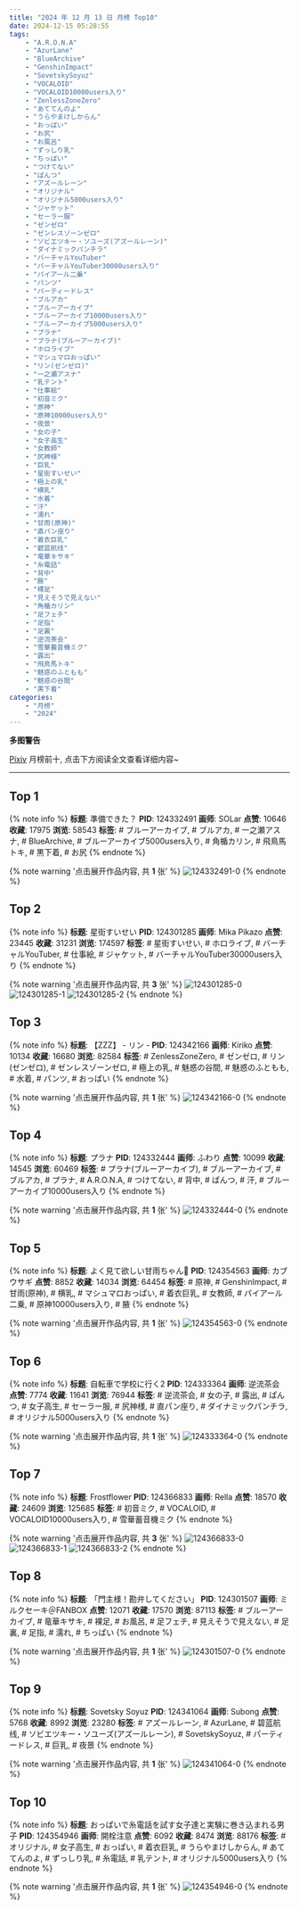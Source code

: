 ```yaml
---
title: "2024 年 12 月 13 日 月榜 Top10"
date: 2024-12-15 05:28:55
tags:
    - "A.R.O.N.A"
    - "AzurLane"
    - "BlueArchive"
    - "GenshinImpact"
    - "SovetskySoyuz"
    - "VOCALOID"
    - "VOCALOID10000users入り"
    - "ZenlessZoneZero"
    - "あててんのよ"
    - "うらやまけしからん"
    - "おっぱい"
    - "お尻"
    - "お風呂"
    - "ずっしり乳"
    - "ちっぱい"
    - "つけてない"
    - "ぱんつ"
    - "アズールレーン"
    - "オリジナル"
    - "オリジナル5000users入り"
    - "ジャケット"
    - "セーラー服"
    - "ゼンゼロ"
    - "ゼンレスゾーンゼロ"
    - "ソビエツキー・ソユーズ(アズールレーン)"
    - "ダイナミックパンチラ"
    - "バーチャルYouTuber"
    - "バーチャルYouTuber30000users入り"
    - "パイアール二乗"
    - "パンツ"
    - "パーティードレス"
    - "ブルアカ"
    - "ブルーアーカイブ"
    - "ブルーアーカイブ10000users入り"
    - "ブルーアーカイブ5000users入り"
    - "プラナ"
    - "プラナ(ブルーアーカイブ)"
    - "ホロライブ"
    - "マシュマロおっぱい"
    - "リン(ゼンゼロ)"
    - "一之瀬アスナ"
    - "乳テント"
    - "仕事絵"
    - "初音ミク"
    - "原神"
    - "原神10000users入り"
    - "夜景"
    - "女の子"
    - "女子高生"
    - "女教師"
    - "尻神様"
    - "巨乳"
    - "星街すいせい"
    - "極上の乳"
    - "横乳"
    - "水着"
    - "汗"
    - "濡れ"
    - "甘雨(原神)"
    - "直パン座り"
    - "着衣巨乳"
    - "碧蓝航线"
    - "竜華キサキ"
    - "糸電話"
    - "背中"
    - "腋"
    - "裸足"
    - "見えそうで見えない"
    - "角楯カリン"
    - "足フェチ"
    - "足指"
    - "足裏"
    - "逆流茶会"
    - "雪華蓄音機ミク"
    - "露出"
    - "飛鳥馬トキ"
    - "魅惑のふともも"
    - "魅惑の谷間"
    - "黒下着"
categories:
    - "月榜"
    - "2024"
---
```


<i class="fa fa-triangle-exclamation"></i>**多图警告**<i class="fa fa-triangle-exclamation"></i>

[Pixiv](https://www.pixiv.net/) 月榜前十, 点击下方阅读全文查看详细内容~

<!-- more -->

---

## Top 1

{% note info %}
**标题**: 準備できた？
**PID**: 124332491 **画师**: SOLar
**点赞**: 10646 **收藏**: 17975 **浏览**: 58543
**标签**: # ブルーアーカイブ, # ブルアカ, # 一之瀬アスナ, # BlueArchive, # ブルーアーカイブ5000users入り, # 角楯カリン, # 飛鳥馬トキ, # 黒下着, # お尻
{% endnote %}

{% note warning '点击展开作品内容, 共 **1** 张' %}
![124332491-0](https://i.pixiv.re/img-original/img/2024/11/16/00/06/04/124332491_p0.png)
{% endnote %}

## Top 2

{% note info %}
**标题**: 星街すいせい
**PID**: 124301285 **画师**: Mika Pikazo
**点赞**: 23445 **收藏**: 31231 **浏览**: 174597
**标签**: # 星街すいせい, # ホロライブ, # バーチャルYouTuber, # 仕事絵, # ジャケット, # バーチャルYouTuber30000users入り
{% endnote %}

{% note warning '点击展开作品内容, 共 **3** 张' %}
![124301285-0](https://i.pixiv.re/img-original/img/2024/11/15/00/00/42/124301285_p0.png)
![124301285-1](https://i.pixiv.re/img-original/img/2024/11/15/00/00/42/124301285_p1.png)
![124301285-2](https://i.pixiv.re/img-original/img/2024/11/15/00/00/42/124301285_p2.png)
{% endnote %}

## Top 3

{% note info %}
**标题**: 【ZZZ】 -  リン  -
**PID**: 124342166 **画师**: Kiriko
**点赞**: 10134 **收藏**: 16680 **浏览**: 82584
**标签**: # ZenlessZoneZero, # ゼンゼロ, # リン(ゼンゼロ), # ゼンレスゾーンゼロ, # 極上の乳, # 魅惑の谷間, # 魅惑のふともも, # 水着, # パンツ, # おっぱい
{% endnote %}

{% note warning '点击展开作品内容, 共 **1** 张' %}
![124342166-0](https://i.pixiv.re/img-original/img/2024/11/16/09/54/47/124342166_p0.png)
{% endnote %}

## Top 4

{% note info %}
**标题**: プラナ
**PID**: 124332444 **画师**: ふわり
**点赞**: 10099 **收藏**: 14545 **浏览**: 60469
**标签**: # プラナ(ブルーアーカイブ), # ブルーアーカイブ, # ブルアカ, # プラナ, # A.R.O.N.A, # つけてない, # 背中, # ぱんつ, # 汗, # ブルーアーカイブ10000users入り
{% endnote %}

{% note warning '点击展开作品内容, 共 **1** 张' %}
![124332444-0](https://i.pixiv.re/img-original/img/2024/11/16/00/05/17/124332444_p0.jpg)
{% endnote %}

## Top 5

{% note info %}
**标题**: よく見て欲しい甘雨ちゃん👀
**PID**: 124354563 **画师**: カブウサギ
**点赞**: 8852 **收藏**: 14034 **浏览**: 64454
**标签**: # 原神, # GenshinImpact, # 甘雨(原神), # 横乳, # マシュマロおっぱい, # 着衣巨乳, # 女教師, # パイアール二乗, # 原神10000users入り, # 腋
{% endnote %}

{% note warning '点击展开作品内容, 共 **1** 张' %}
![124354563-0](https://i.pixiv.re/img-original/img/2024/11/16/18/54/38/124354563_p0.png)
{% endnote %}

## Top 6

{% note info %}
**标题**: 自転車で学校に行く2
**PID**: 124333364 **画师**: 逆流茶会
**点赞**: 7774 **收藏**: 11641 **浏览**: 76944
**标签**: # 逆流茶会, # 女の子, # 露出, # ぱんつ, # 女子高生, # セーラー服, # 尻神様, # 直パン座り, # ダイナミックパンチラ, # オリジナル5000users入り
{% endnote %}

{% note warning '点击展开作品内容, 共 **1** 张' %}
![124333364-0](https://i.pixiv.re/img-original/img/2024/11/16/00/30/02/124333364_p0.jpg)
{% endnote %}

## Top 7

{% note info %}
**标题**: Frostflower
**PID**: 124366833 **画师**: Rella
**点赞**: 18570 **收藏**: 24609 **浏览**: 125685
**标签**: # 初音ミク, # VOCALOID, # VOCALOID10000users入り, # 雪華蓄音機ミク
{% endnote %}

{% note warning '点击展开作品内容, 共 **3** 张' %}
![124366833-0](https://i.pixiv.re/img-original/img/2024/11/17/00/30/14/124366833_p0.png)
![124366833-1](https://i.pixiv.re/img-original/img/2024/11/17/00/30/14/124366833_p1.png)
![124366833-2](https://i.pixiv.re/img-original/img/2024/11/17/00/30/14/124366833_p2.png)
{% endnote %}

## Top 8

{% note info %}
**标题**: 「門主様！勘弁してください」
**PID**: 124301507 **画师**: ミルクセーキ＠FANBOX
**点赞**: 12071 **收藏**: 17570 **浏览**: 87113
**标签**: # ブルーアーカイブ, # 竜華キサキ, # 裸足, # お風呂, # 足フェチ, # 見えそうで見えない, # 足裏, # 足指, # 濡れ, # ちっぱい
{% endnote %}

{% note warning '点击展开作品内容, 共 **1** 张' %}
![124301507-0](https://i.pixiv.re/img-original/img/2024/11/15/00/02/57/124301507_p0.jpg)
{% endnote %}

## Top 9

{% note info %}
**标题**: Sovetsky Soyuz
**PID**: 124341064 **画师**: Subong
**点赞**: 5768 **收藏**: 8992 **浏览**: 23280
**标签**: # アズールレーン, # AzurLane, # 碧蓝航线, # ソビエツキー・ソユーズ(アズールレーン), # SovetskySoyuz, # パーティードレス, # 巨乳, # 夜景
{% endnote %}

{% note warning '点击展开作品内容, 共 **1** 张' %}
![124341064-0](https://i.pixiv.re/img-original/img/2024/11/16/08/41/11/124341064_p0.jpg)
{% endnote %}

## Top 10

{% note info %}
**标题**: おっぱいで糸電話を試す女子達と実験に巻き込まれる男子
**PID**: 124354946 **画师**: 開栓注意
**点赞**: 6092 **收藏**: 8474 **浏览**: 88176
**标签**: # オリジナル, # 女子高生, # おっぱい, # 着衣巨乳, # うらやまけしからん, # あててんのよ, # ずっしり乳, # 糸電話, # 乳テント, # オリジナル5000users入り
{% endnote %}

{% note warning '点击展开作品内容, 共 **1** 张' %}
![124354946-0](https://i.pixiv.re/img-original/img/2024/11/16/19/03/07/124354946_p0.jpg)
{% endnote %}
